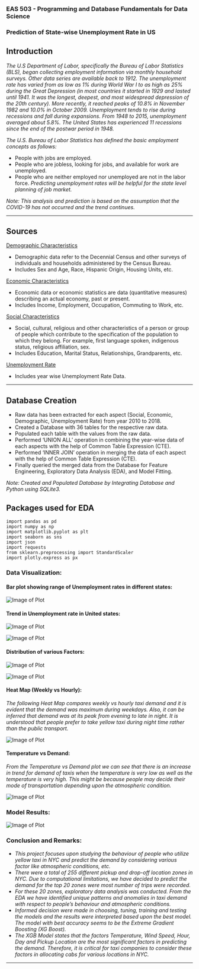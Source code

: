 ### EAS 503 - Programming and Database Fundamentals for Data Science
### Prediction of State-wise Unemployment Rate in US
## Introduction
*The U.S Department of Labor, specifically the Bureau of Labor Statistics (BLS), began collecting employment information via monthly household surveys. Other data series are available back to 1912. The unemployment rate has varied from as low as 1% during World War I to as high as 25% during the Great Depression (in most countries it started in 1929 and lasted until 1941. It was the longest, deepest, and most widespread depression of the 20th century). More recently, it reached peaks of 10.8% in November 1982 and 10.0% in October 2009. Unemployment tends to rise during recessions and fall during expansions. From 1948 to 2015, unemployment averaged about 5.8%. The United States has experienced 11 recessions since the end of the postwar period in 1948.*

*The U.S. Bureau of Labor Statistics has defined the basic employment concepts as follows:*
- People with jobs are employed.
- People who are jobless, looking for jobs, and available for work are unemployed.
- People who are neither employed nor unemployed are not in the labor force.
*Predicting unemployment rates will be helpful for the state level planning of job market.*

*Note: This analysis and prediction is based on the assumption that the COVID-19 has not occurred and the trend continues.*


---

## Sources
[Demographic Characteristics](https://data.census.gov/cedsci/table?d=ACS%205-Year%20Estimates%20Data%20Profiles&table=DP05&tid=ACSDP5Y2015.DP05)
- Demographic data refer to the Decennial Census and other surveys of individuals
and households administered by the Census Bureau.
- Includes Sex and Age, Race, Hispanic Origin, Housing Units, etc.

[Economic Characteristics](https://data.census.gov/cedsci/table?d=ACS%205-Year%20Estimates%20Data%20Profiles&table=DP03&tid=ACSDP5Y2015.DP03)
- Economic data or economic statistics are data (quantitative measures) describing an
actual economy, past or present.
- Includes Income, Employment, Occupation, Commuting to Work, etc.

[Social Characteristics](https://data.census.gov/cedsci/table?d=ACS%205-Year%20Estimates%20Data%20Profiles&table=DP02&tid=ACSDP5Y2015.DP02)
- Social, cultural, religious and other characteristics of a person or group of people which contribute to the specification of the population to which they belong. For example, first language spoken, indigenous status, religious affiliation, sex.
- Includes Education, Marital Status, Relationships, Grandparents, etc.

[Unemployment Rate](http://www.dlt.ri.gov/lmi/laus/us/annavg.htm)
- Includes year wise Unemployment Rate Data.
---

## Database Creation
- Raw data has been extracted for each aspect (Social, Economic, Demographic,
Unemployment Rate) from year 2010 to 2018.
- Created a Database with 36 tables for the respective raw data.
- Populated each table with the values from the raw data.
- Performed ‘UNION ALL’ operation in combining the year-wise data of each aspects
with the help of Common Table Expression (CTE).
- Performed ‘INNER JOIN’ operation in merging the data of each aspect with the help
of Common Table Expression (CTE).
- Finally queried the merged data from the Database for Feature Engineering,
Exploratory Data Analysis (EDA), and Model Fitting.

*Note: Created and Populated Database by Integrating Database and Python using SQLite3.*

## Packages used for EDA
```
import pandas as pd
import numpy as np
import matplotlib.pyplot as plt
import seaborn as sns 
import json
import requests
from sklearn.preprocessing import StandardScaler
import plotly.express as px
```

### Data Visualization:

#### Bar plot showing range of Unemployment rates in different states:

![Image of Plot](Images/Barchart.png)

#### Trend in Unemployment rate in United states:

![Image of Plot](Images/Top_5_states.png)

![Image of Plot](Images/Bottom_5_states.png)

#### Distribution of various Factors:

![Image of Plot](Images/Boxplt.png)

![Image of Plot](Images/Boxplt2.png)

#### Heat Map (Weekly vs Hourly):

*The following Heat Map compares weekly vs hourly taxi demand and it is evident that the demand was maximum during weekdays. Also, it can be inferred that demand was at its peak from evening to late in night. It is understood that people prefer to take yellow taxi during night time rather than the public transport.*

![Image of Plot](Images/Heatmap.jpeg)

#### Temperature vs Demand:

*From the Temperature vs Demand plot we can see that there is an increase in trend for demand of taxis when the temperature is very low as well as the temperature is very high. This might be because people may decide their mode of transportation depending upon the atmospheric condition.*

![Image of Plot](Images/TempvsDemand.jpeg)

### Model Results:

![Image of Plot](Images/Results.png)

### Conclusion and Remarks:
- *This project focuses upon studying the behaviour of people who utilize yellow taxi in NYC and predict the demand by considering various factor like atmospheric conditions, etc.* 
- *There were a total of 255 different pickup and drop-off location zones in NYC. Due to computational limitations, we have decided to predict the demand for the top 20 zones were most number of trips were recorded.*
- *For these 20 zones, exploratory data analysis was conducted. From the EDA we have identified unique patterns and anomalies in taxi demand with respect to people’s behaviour and atmospheric conditions.*
- *Informed decision were made in choosing, tuning, training and testing the models and the results were interpreted based upon the best model. The model with best accuracy seems to be the Extreme Gradient Boosting (XG Boost).*
- *The XGB Model states that the factors Temperature, Wind Speed, Hour, Day and Pickup Location are the most significant factors in predicting the demand. Therefore, it is critical for taxi companies to consider these factors in allocating cabs for various locations in NYC.*
---
